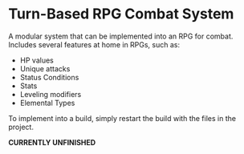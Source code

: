 # **Turn-Based RPG Combat System**

A modular system that can be implemented into an RPG for combat. Includes several features at home in RPGs, such as:
- HP values
- Unique attacks
- Status Conditions
- Stats
- Leveling modifiers
- Elemental Types

To implement into a build, simply restart the build with the files in the project.

**CURRENTLY UNFINISHED**
